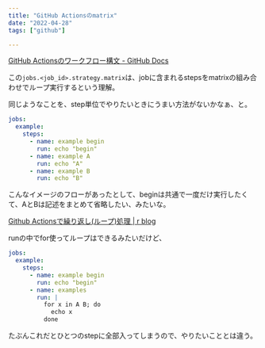 ```yaml
---
title: "GitHub Actionsのmatrix"
date: "2022-04-28"
tags: ["github"]

---
```


[GitHub Actionsのワークフロー構文 - GitHub Docs](https://docs.github.com/ja/actions/using-workflows/workflow-syntax-for-github-actions)

この`jobs.<job_id>.strategy.matrix`は、jobに含まれるstepsをmatrixの組み合わせでループ実行するという理解。

同じようなことを、step単位でやりたいときにうまい方法がないかなぁ、と。

```yaml
jobs:
  example:
    steps:
      - name: example begin
        run: echo "begin"
      - name: example A
        run: echo "A"
      - name: example B
        run: echo "B"
```

こんなイメージのフローがあったとして、beginは共通で一度だけ実行したくて、AとBは記述をまとめて省略したい、みたいな。

[Github Actionsで繰り返し(ループ)処理 | r blog](https://r-blog.org/github-actions-loop/)

runの中でfor使ってループはできるみたいだけど、
```yaml
jobs:
  example:
    steps:
      - name: example begin
        run: echo "begin"
      - name: examples
        run: |
          for x in A B; do
            echo x
          done
```
たぶんこれだとひとつのstepに全部入ってしまうので、やりたいこととは違う。


